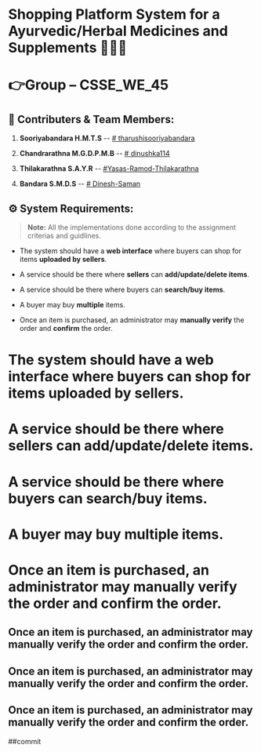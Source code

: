 # Shopping Platform System for a Ayurvedic/Herbal Medicines and Supplements 🍃💊🛒

# 👉Group – CSSE_WE_45

## 🤝 Contributers & Team Members:

01. **Sooriyabandara H.M.T.S**   -- [# tharushisooriyabandara](https://github.com/tharushisooriyabandara)

02. **Chandrarathna M.G.D.P.M.B** -- [# dinushka114](https://github.com/dinushka114)

03. **Thilakarathna S.A.Y.R** -- [#Yasas-Ramod-Thilakarathna](https://github.com/Yasas-Ramod-Thilakarathna)

04. **Bandara S.M.D.S** -- [# Dinesh-Saman](https://github.com/Dinesh-Saman)

## ⚙️ System Requirements:

> **Note:** All the implementations done according to the assignment criterias and guidlines.

 -  The system should have a **web interface** where buyers can shop for items **uploaded by sellers**.

 - A service should be there where **sellers** can **add/update/delete items**.
 
 - A service should be there where buyers can **search/buy items**.
 
 - A buyer may buy **multiple** items.
 
 - Once an item is purchased, an administrator may **manually verify** the order and **confirm** the order.

# The system should have a web interface where buyers can shop for items uploaded by sellers.
#  A service should be there where sellers can add/update/delete items.
#  A service should be there where buyers can search/buy items. 
#  A buyer may buy multiple items. 
#  Once an item is purchased, an administrator may manually verify the order and confirm the order.
##  Once an item is purchased, an administrator may manually verify the order and confirm the order.
##  Once an item is purchased, an administrator may manually verify the order and confirm the order.
##  Once an item is purchased, an administrator may manually verify the order and confirm the order.
##commit
